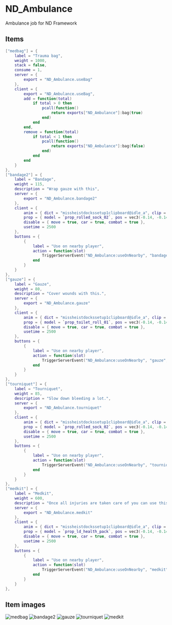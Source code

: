 # ND_Ambulance
Ambulance job for ND Framework

## Items
```lua
["medbag"] = {
    label = "Trauma bag",
    weight = 1000,
    stack = false,
    consume = 1,
    server = {
        export = "ND_Ambulance.useBag"
    },
    client = {
        export = "ND_Ambulance.useBag",
        add = function(total)
            if total > 0 then
                pcall(function()
                    return exports["ND_Ambulance"]:bag(true)
                end)
            end
        end,
        remove = function(total)
            if total < 1 then
                pcall(function()
                    return exports["ND_Ambulance"]:bag(false)
                end)
            end
        end
    }
},
["bandage2"] = {
    label = "Bandage",
    weight = 115,
    description = "Wrap gauze with this",
    server = {
        export = "ND_Ambulance.bandage2"
    },
    client = {
        anim = { dict = "missheistdockssetup1clipboard@idle_a", clip = "idle_a", flag = 49 },
        prop = { model = `prop_rolled_sock_02`, pos = vec3(-0.14, -0.14, -0.08), rot = vec3(-50.0, -50.0, 0.0) },
        disable = { move = true, car = true, combat = true },
        usetime = 2500
    },
    buttons = {
        {
            label = "Use on nearby player",
            action = function(slot)
                TriggerServerEvent("ND_Ambulance:useOnNearby", "bandage2", slot)
            end
        }
    }
},
["gauze"] = {
    label = "Gauze",
    weight = 80,
    description = "Cover wounds with this.",
    server = {
        export = "ND_Ambulance.gauze"
    },
    client = {
        anim = { dict = "missheistdockssetup1clipboard@idle_a", clip = "idle_a", flag = 49 },
        prop = { model = `prop_toilet_roll_01`, pos = vec3(-0.14, -0.14, -0.08), rot = vec3(-50.0, -50.0, 0.0) },
        disable = { move = true, car = true, combat = true },
        usetime = 2500
    },
    buttons = {
        {
            label = "Use on nearby player",
            action = function(slot)
                TriggerServerEvent("ND_Ambulance:useOnNearby", "gauze", slot)
            end
        }
    }
},
["tourniquet"] = {
    label = "Tourniquet",
    weight = 85,
    description = "Slow down bleeding a lot.",
    server = {
        export = "ND_Ambulance.tourniquet"
    },
    client = {
        anim = { dict = "missheistdockssetup1clipboard@idle_a", clip = "idle_a", flag = 49 },
        prop = { model = `prop_rolled_sock_02`, pos = vec3(-0.14, -0.14, -0.08), rot = vec3(-50.0, -50.0, 0.0) },
        disable = { move = true, car = true, combat = true },
        usetime = 2500
    },
    buttons = {
        {
            label = "Use on nearby player",
            action = function(slot)
                TriggerServerEvent("ND_Ambulance:useOnNearby", "tourniquet", slot)
            end
        }
    }
},
["medkit"] = {
    label = "Medkit",
    weight = 600,
    description = "Once all injuries are taken care of you can use this to replenish health.",
    server = {
        export = "ND_Ambulance.medkit"
    },
    client = {
        anim = { dict = "missheistdockssetup1clipboard@idle_a", clip = "idle_a", flag = 49 },
        prop = { model = `prop_ld_health_pack`, pos = vec3(-0.14, -0.14, -0.08), rot = vec3(-50.0, -50.0, 0.0) },
        disable = { move = true, car = true, combat = true },
        usetime = 2500
    },
    buttons = {
        {
            label = "Use on nearby player",
            action = function(slot)
                TriggerServerEvent("ND_Ambulance:useOnNearby", "medkit", slot)
            end
        }
    }
},
```

## Item images
![medbag](https://github.com/ND-Framework/ND_Ambulance/assets/86536434/9af3ed45-00fe-4148-aa87-d1eee563ae85)
![bandage2](https://github.com/ND-Framework/ND_Ambulance/assets/86536434/c3c68b5c-9e51-46b6-bd39-4a5e3c2e5b7c)
![gauze](https://github.com/ND-Framework/ND_Ambulance/assets/86536434/2d9d642f-8cc1-456c-997d-68e218f4e838)
![tourniquet](https://github.com/ND-Framework/ND_Ambulance/assets/86536434/251d67e0-b2fd-4b35-8886-07a61f28a189)
![medkit](https://github.com/ND-Framework/ND_Ambulance/assets/86536434/1838eb70-8af7-48b2-9e92-f083184dc210)

